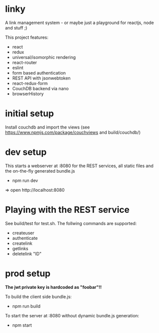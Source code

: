 # linky
A link management system - or maybe just a playground for reactjs, node and stuff ;)

This project features:

* react
* redux
* universal/isomorphic rendering
* react-router
* eslint
* form based authentication
* REST API with jsonwebtoken
* react-redux-form
* CouchDB backend via nano
* browserHistory

# initial setup

Install couchdb and import the views (see https://www.npmjs.com/package/couchviews and build/couchdb/)

# dev setup

This starts a webserver at :8080 for the REST services, all static files and the on-the-fly
generated bundle.js

- npm run dev

=> open http://localhost:8080

# Playing with the REST service

See build/test for test.sh. The follwing commands are supported:

- createuser
- authenticate
- createlink
- getlinks
- deletelink "ID"

# prod setup

**The jwt private key is hardcoded as "foobar"!!**

To build the client side bundle.js:

- npm run build

To start the server at :8080 without dynamic bundle.js generation:

- npm start
